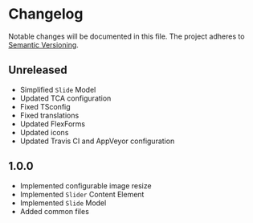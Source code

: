 Changelog
=========

Notable changes will be documented in this file. The project adheres to [Semantic Versioning].

Unreleased
----------

* Simplified `Slide` Model
* Updated TCA configuration
* Fixed TSconfig
* Fixed translations
* Updated FlexForms
* Updated icons
* Updated Travis CI and AppVeyor configuration

1.0.0
-----

* Implemented configurable image resize
* Implemented `Slider` Content Element
* Implemented `Slide` Model
* Added common files

[Semantic Versioning]: http://semver.org "Semantic Versioning"